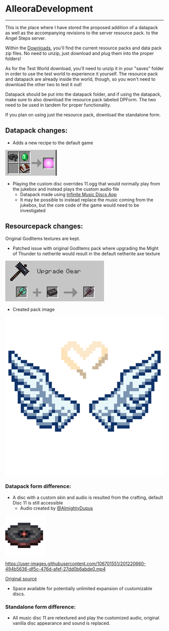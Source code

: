 # AlleoraDevelopment
***
This is the place where I have stored the proposed addition of a datapack as well as the accompanying revisions to the server resource pack. to the Angel Steps server.

Within the [Downloads](https://github.com/StAlexandre/AlleoraDevelopment/tree/main/Downloads), you'll find the current resource packs and data pack zip files. No need to unzip, just download and plug them into the proper folders!

As for the Test World download, you'll need to unzip it in your "saves" folder in order to use the test world to experience it yourself. The resource pack and datapack are already inside the world, though, so you won't need to download the other two to test it out!

Datapack should be put into the datapack folder, and if using the datapack, make sure to also download the resource pack labeled DPForm. The two need to be used in tandem for proper functionality.

If you plan on using just the resource pack, download the standalone form.

## Datapack changes:

* Adds a new recipe to the default game

![Recipe image - shapeless with emerald, book & quill, and disc 11](https://github.com/StAlexandre/AlleoraDevelopment/blob/main/readResources/Crafting.png)

* Playing the custom disc overrides 11.ogg that would normally play from the jukebox and instead plays the custom audio file
  * Datapack made using [Infinite Music Discs App](https://github.com/TeamTernate/infinite-music-discs)
  * It may be possible to instead replace the music coming from the jukebox, but the core code of the game would need to be investigated

## Resourcepack changes:
Original GodItems textures are kept.
* Patched issue with original GodItems pack where upgrading the Might of Thunder to netherite would result in the default netherite axe texture

![Retextured Might of Thunder](https://github.com/StAlexandre/AlleoraDevelopment/blob/main/readResources/Smithing.png)

* Created pack image

![Alleora Pack image](https://github.com/StAlexandre/AlleoraDevelopment/blob/main/AlleoraWorldResourcePack/pack.png)

### Datapack form difference:
* A disc with a custom skin and audio is resulted from the crafting, default Disc 11 is still accessible
  * Audio created by [@AlmightyDupus](https://twitter.com/AlmightyDupus)

![Retextured music disc 11](https://github.com/StAlexandre/AlleoraDevelopment/blob/main/readResources/cdone_Large.png)

https://user-images.githubusercontent.com/106701551/201220660-494b5636-df5c-476d-afef-27dd0b6abde0.mp4

[Original source](https://youtu.be/fdopRBthY1U)

* Space available for potentially unlimited expansion of customizable discs.

### Standalone form difference:
* All music disc 11 are retextured and play the customized audio, original vanilla disc appearance and sound is replaced.
